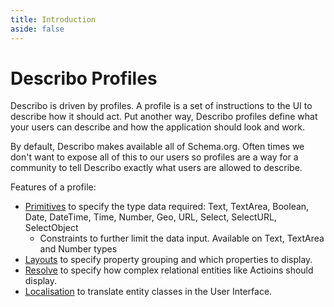 ```yaml
---
title: Introduction
aside: false
---
```


# Describo Profiles

Describo is driven by profiles. A profile is a set of instructions to the UI to describe how it
should act. Put another way, Describo profiles define what your users can describe and how the
application should look and work.

By default, Describo makes available all of Schema.org. Often times we don't want to expose all of
this to our users so profiles are a way for a community to tell Describo exactly what users are
allowed to describe.

Features of a profile:

-   [Primitives](/docs/profiles/types) to specify the type data required: Text, TextArea, Boolean,
    Date, DateTime, Time, Number, Geo, URL, Select, SelectURL, SelectObject
    -   Constraints to further limit the data input. Available on Text, TextArea and Number types
-   [Layouts](/docs/profiles/layouts) to specify property grouping and which properties to display.
-   [Resolve](/docs/profiles/resolve) to specify how complex relational entities like Actioins
    should display.
-   [Localisation](/docs/profile/localisation) to translate entity classes in the User Interface.

<InfoPanelComponent>
    <template #text>
        <StackComponent :cards="cards">
        </StackComponent>
    </template>
</InfoPanelComponent>

<script setup>

const cards = [
    {
        text: `A profile is a JSON description of what Describo should allow and how
        it should be presented to user.`,
        image: "/images/profiles/profile1.png",
    },
    {
        text: `Profiles can localise the application. In this case Person has been mapped to 'Hombre'
        and Date to 'When it happened'.`,
        image: "/images/profiles/localisation.png",
    },
   {
        text: `Profiles can adapt the display of data. With a resolve configuration complex entities
        like Actions and Relationships can display the targets they describe.`,
        image: "/images/profiles/with-resolve-definition.png",
    },
    {
        text: `Profiles can (and should) be shared.
        Issue a pull request to the repo to share your profile.
        Just read the instructions for inclusion. As a bonus,
        Describo Desktop and Web will make those profiles available to users! `,
        image: "/images/profiles/profile2.png",
    },
];
</script>
